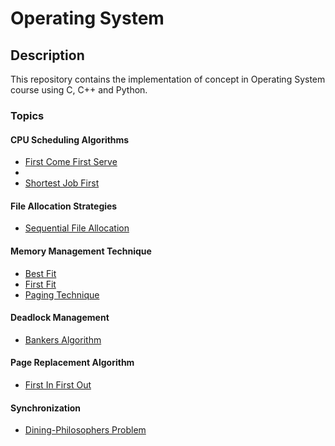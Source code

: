 <h1>Operating System</h1>

<h2>Description</h2>
<p>This repository contains the implementation of concept in Operating System course using C, C++ and Python.</p>

<h3>Topics</h3>

<h4>CPU Scheduling Algorithms</h4>
<ul>
    <li><a href="https://github.com/muqriqawiem/Operating-System/tree/main/src/First-Come-First-Serve" target="_blank">First Come First Serve</a><li>
    <li><a href="#" target="_blank">Shortest Job First</a></li>
</ul>

<h4>File Allocation Strategies</h4>
<ul>
    <li><a href="#" target="_blank">Sequential File Allocation</a></li>
</ul>

<h4>Memory Management Technique</h4>
<ul>
    <li><a href="#" target="_blank">Best Fit</a></li>
    <li><a href="#" target="_blank">First Fit</a></li>
    <li><a href="#" target="_blank">Paging Technique</a></li>
</ul>

<h4>Deadlock Management</h4>
<ul>
    <li><a href="#" target="_blank">Bankers Algorithm</a></li>
</ul>

<h4>Page Replacement Algorithm</h4>
<ul>
    <li><a href="#" target="_blank">First In First Out</a></li>
</ul>

<h4>Synchronization</h4>
<ul>
    <li><a href="#" target="_blank">Dining-Philosophers Problem</a></li>
</ul>